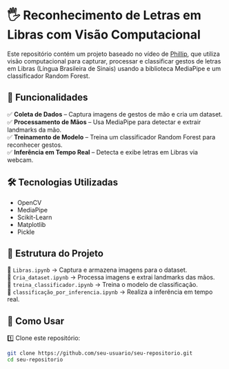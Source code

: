 # 🖐️ Reconhecimento de Letras em Libras com Visão Computacional  

Este repositório contém um projeto baseado no vídeo de [Phillip](https://www.youtube.com/watch?v=MJCSjXepaAM), que utiliza visão computacional para capturar, processar e classificar gestos de letras em Libras (Língua Brasileira de Sinais) usando a biblioteca MediaPipe e um classificador Random Forest.  

## 📌 Funcionalidades  

✅ **Coleta de Dados** – Captura imagens de gestos de mão e cria um dataset.  
✅ **Processamento de Mãos** – Usa MediaPipe para detectar e extrair landmarks da mão.  
✅ **Treinamento de Modelo** – Treina um classificador Random Forest para reconhecer gestos.  
✅ **Inferência em Tempo Real** – Detecta e exibe letras em Libras via webcam.  

## 🛠️ Tecnologias Utilizadas  

- OpenCV  
- MediaPipe  
- Scikit-Learn  
- Matplotlib  
- Pickle  

## 📂 Estrutura do Projeto  

📁 `Libras.ipynb` → Captura e armazena imagens para o dataset.  
📁 `Cria_dataset.ipynb` → Processa imagens e extrai landmarks das mãos.  
📁 `treina_classificador.ipynb` → Treina o modelo de classificação.  
📁 `classificação_por_inferencia.ipynb` → Realiza a inferência em tempo real.  

## 🚀 Como Usar  

1️⃣ Clone este repositório:  
```bash
git clone https://github.com/seu-usuario/seu-repositorio.git
cd seu-repositorio
